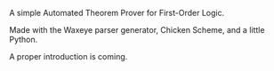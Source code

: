 A simple Automated Theorem Prover for First-Order Logic.

Made with the Waxeye parser generator, Chicken Scheme, and a little Python.

A proper introduction is coming.
